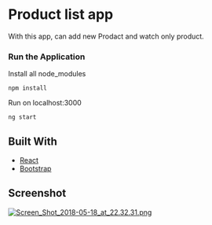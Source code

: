 # Product list app

With this app, can add new Prodact and watch only product.

### Run the Application

Install all node_modules

```
npm install
```

Run on localhost:3000

```
ng start
```

## Built With

* [React](https://reactjs.org/)
* [Bootstrap](http://getbootstrap.com/)


## Screenshot

[![Screen_Shot_2018-05-18_at_22.32.31.png](https://s31.postimg.cc/llwp08yyz/Screen_Shot_2018-05-18_at_22.32.31.png)](https://postimg.cc/image/3vv0f7ldz/)
